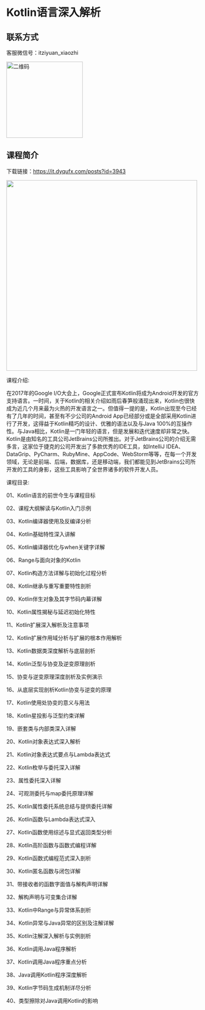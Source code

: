 # Kotlin语言深入解析

## 联系方式

客服微信号：itziyuan_xiaozhi

<img src="https://ziyuanyun.oss-cn-guangzhou.aliyuncs.com/common/20240614073449/666b82192834a.jpg" width="200" height="200" alt="二维码">

## 课程简介

下载链接：https://it.dyqufx.com/posts?id=3943

<img src="https://ziyuanyun.oss-cn-guangzhou.aliyuncs.com/yun/20240515185424/6644946086f18.jpg" width="500" alt="">

  课程介绍:

 在2017年的Google I/O大会上，Google正式宣布Kotlin将成为Android开发的官方支持语言。一时间，关于Kotlin的相关介绍如雨后春笋般涌现出来，Kotlin也很快成为近几个月来最为火热的开发语言之一。但值得一提的是，Kotlin出现至今已经有了几年的时间，甚至有不少公司的Android App已经部分或是全部采用Kotlin进行了开发，这得益于Kotlin精巧的设计、优雅的语法以及与Java 100%的互操作性。与Java相比，Kotlin是一门年轻的语言，但是发展和迭代速度却非常之快。Kotlin是由知名的工具公司JetBrains公司所推出。对于JetBrains公司的介绍无需多言，这家位于捷克的公司开发出了多款优秀的IDE工具，如IntelliJ IDEA、DataGrip、PyCharm、RubyMine、AppCode、WebStorm等等，在每一个开发领域，无论是前端、后端，数据库，还是移动端，我们都能见到JetBrains公司所开发的工具的身影，这些工具影响了全世界诸多的软件开发人员。

 

 课程目录:

 01、Kotlin语言的前世今生与课程目标

 02、课程大纲解读与Kotlin入门示例

 03、Kotlin编译器使用及反编译分析

 04、Kotlin基础特性深入讲解

 05、Kotlin编译器优化与when关键字详解

 06、Range与面向对象的Kotlin

 07、Kotlin构造方法详解与初始化过程分析

 08、Kotlin继承与重写重要特性剖析

 09、Kotlin伴生对象及其字节码内幕详解

 10、Kotlin属性揭秘与延迟初始化特性

 11、Kotlin扩展深入解析及注意事项

 12、Kotlin扩展作用域分析与扩展的根本作用解析

 13、Kotlin数据类深度解析与底层剖析

 14、Kotlin泛型与协变及逆变原理剖析

 15、协变与逆变原理深度剖析及实例演示

 16、从底层实现剖析Kotlin协变与逆变的原理

 17、Kotlin使用处协变的意义与用法

 18、Kotlin星投影与泛型约束详解

 19、嵌套类与内部类深入详解

 20、Kotlin对象表达式深入解析

 21、Kotlin对象表达式要点与Lambda表达式

 22、Kotlin枚举与委托深入详解

 23、属性委托深入详解

 24、可观测委托与map委托原理详解

 25、Kotlin属性委托系统总结与提供委托详解

 26、Kotlin函数与Lambda表达式深入

 27、Kotlin函数使用综述与显式返回类型分析

 28、Kotlin高阶函数与函数式编程详解

 29、Kotlin函数式编程范式深入剖析

 30、Kotlin匿名函数与闭包详解

 31、带接收者的函数字面值与解构声明详解

 32、解构声明与可变集合详解

 33、Kotlin中Range与异常体系剖析

 34、Kotlin异常与Java异常的区别及注解详解

 35、Kotlin注解深入解析与实例剖析

 36、Kotlin调用Java程序解析

 37、Kotlin调用Java程序重点分析

 38、Java调用Kotlin程序深度解析

 39、Kotlin字节码生成机制详尽分析

 40、类型擦除对Java调用Kotlin的影响

  